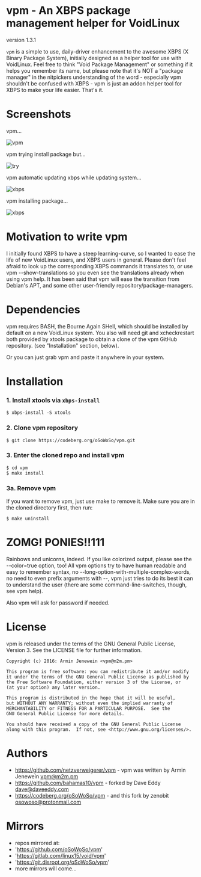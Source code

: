 # vpm - An XBPS package management helper for VoidLinux
version 1.3.1

`vpm` is a simple to use, daily-driver enhancement to the awesome XBPS (X Binary
Package System), initially designed as a helper tool for use with VoidLinux.
Feel free to think "Void Package Management" or something if it helps you
remember its name, but please note that it's NOT a "package manager" in the
nitpickers understanding of the word - especially vpm shouldn't be confused with
XBPS - vpm is just an addon helper tool for XBPS to make your life easier.
That's it.

# Screenshots

vpm...

![vpm](https://codeberg.org/oSoWoSo/vpm/raw/branch/main/screenshots/vpm1.png)

vpm trying install package but...

![try](https://codeberg.org/oSoWoSo/vpm/raw/branch/main/screenshots/vpm2.png)

vpm automatic updating xbps while updating system...

![xbps](https://codeberg.org/oSoWoSo/vpm/raw/branch/main/screenshots/vpm3.png)

vpm installing package...

![xbps](https://codeberg.org/oSoWoSo/vpm/raw/branch/main/screenshots/vpm4.png)

# Motivation to write vpm

I initially found XBPS to have a steep learning-curve, so I wanted to ease the
life of new VoidLinux users, and XBPS users in general. Please don't feel afraid
to look up the corresponding XBPS commands it translates to, or use vpm
--show-translations so you even see the translations already when using vpm
help. It has been said that vpm will ease the transition from Debian's APT, and
some other user-friendly repository/package-managers.

# Dependencies

vpm requires BASH, the Bourne Again SHell, which should be installed by default
on a new VoidLinux system. You also will need git and xcheckrestart both provided
by xtools package to obtain a clone of the vpm GitHub repository.
(see "Installation" section, below).

Or you can just grab vpm and paste it anywhere in your system.

# Installation

### 1. Install xtools via `xbps-install`

    $ xbps-install -S xtools    

### 2. Clone vpm repository

    $ git clone https://codeberg.org/oSoWoSo/vpm.git

### 3. Enter the cloned repo and install vpm

    $ cd vpm
    $ make install
        
### 3a. Remove vpm

If you want to remove vpm, just use make to remove it. Make sure you are in the cloned directory first, then run:

    $ make uninstall

# ZOMG! PONIES!!111

Rainbows and unicorns, indeed. If you like colorized output, please see the
--color=true option, too! All vpm options try to have human readable and easy to
remember syntax, no --long-option-with-multiple-complex-words, no need to even
prefix arguments with --, vpm just tries to do its best it can to understand the
user (there are some command-line-switches, though, see vpm help).

Also vpm will ask for password if needed.

# License

vpm is released under the terms of the GNU General Public License,
Version 3. See the LICENSE file for further information.

```
Copyright (c) 2016: Armin Jenewein <vpm@m2m.pm>

This program is free software: you can redistribute it and/or modify
it under the terms of the GNU General Public License as published by
the Free Software Foundation, either version 3 of the License, or
(at your option) any later version.

This program is distributed in the hope that it will be useful,
but WITHOUT ANY WARRANTY; without even the implied warranty of
MERCHANTABILITY or FITNESS FOR A PARTICULAR PURPOSE.  See the
GNU General Public License for more details.

You should have received a copy of the GNU General Public License
along with this program.  If not, see <http://www.gnu.org/licenses/>.
```

# Authors

- https://github.com/netzverweigerer/vpm - vpm was written by Armin Jenewein <vpm@m2m.pm>
- https://github.com/bahamas10/vpm - forked by Dave Eddy <dave@daveeddy.com>
- https://codeberg.org/oSoWoSo/vpm - and this fork by zenobit <osowoso@protonmail.com>

# Mirrors

- repos mirrored at:
- 'https://github.com/oSoWoSo/vpm'
- 'https://gitlab.com/linux15/void/vpm'
- 'https://git.disroot.org/oSoWoSo/vpm'
- more mirrors will come...